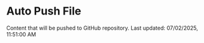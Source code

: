 # Auto Push File

Content that will be pushed to GitHub repository.
Last updated: 07/02/2025, 11:51:00 AM